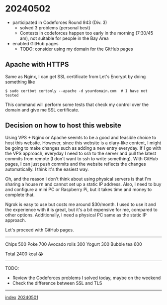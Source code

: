<head><meta name="viewport" content="width=device-width, initial-scale=1.0, user-scalable=yes" /></head>

# 20240502

- participated in Codeforces Round 943 (Div. 3)
	- solved 3 problems (personal best)
	- Contests in codeforces happen too early in the morning (7:30/45 am), not suitable for people in the Bay Area
- enabled GitHub pages
	- TODO: consider using my domain for the GitHub pages

## Apache with HTTPS

Same as Nginx, I can get SSL certificate from Let\'s Encrypt by doing something like

```
$ sudo certbot certonly --apache -d yourdomain.com  # I have not tested
```

This command will perform some tests that check my control over the domain and give me SSL certificate.

## Decision on how to host this website

Using VPS + Nginx or Apache seemts to be a good and feasible choice to host this website. However, since this website is a diary-like content, I might be going to make changes such as adding a new entry everyday. If I go with the VPS approach, everyday I need to ssh to the server and pull the latest commits from remote (I don\'t want to ssh to write something). With GitHub pages, I can just push commits and the website reflects the changes automatically. I think it\'s the easiest way.

Oh, and the reason I don\'t think about using physical servers is that I\'m sharing a house rn and cannot set up a static IP address. Also, I need to buy and configure a mini PC or Raspberry Pi, but it takes time and money to complete that.

Ngrok is easy to use but costs me around $30/month. I used to use it and the experience with it is great, but it\'s a bit expensive for me, compared to other options. Additionally, I need a physical PC same as the static IP approach.

Let\'s proceed with GitHub pages.

---

Chips 500
Poke 700
Avocado rolls 300
Yogurt 300
Bubble tea 600

Total 2400 kcal :sob:

---

TODO:

- Review the Codeforces problems I solved today, maybe on the weekend
- Check the difference between SSL and TLS

---

[index](../../index.html)
[20240501](./20240501.html)
